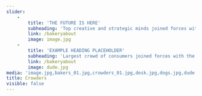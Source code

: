 ```yaml
---
slider:
    -
        title: 'THE FUTURE IS HERE'
        subheading: 'Top creative and strategic minds joined forces with the largest crowd of consumers'
        link: /bakeryabout
        image: image.jpg
    -
        title: 'EXAMPLE HEADING PLACEHOLDER'
        subheading: 'Largest crowd of consumers joined forces with the top creative and strategic minds'
        link: /bakeryabout
        image: dude.jpg
media: 'image.jpg,bakers_01.jpg,crowders_01.jpg,desk.jpg,dogs.jpg,dude.jpg'
title: Crowders
visible: false
---
```


